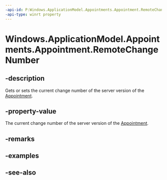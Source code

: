 ```yaml
---
-api-id: P:Windows.ApplicationModel.Appointments.Appointment.RemoteChangeNumber
-api-type: winrt property
---
```


<!-- Property syntax
public ulong RemoteChangeNumber { get;  set; }
-->

# Windows.ApplicationModel.Appointments.Appointment.RemoteChangeNumber

## -description
Gets or sets the current change number of the server version of the [Appointment](appointment.md).

## -property-value
The current change number of the server version of the [Appointment](appointment.md).

## -remarks

## -examples

## -see-also
